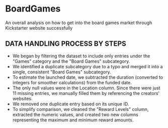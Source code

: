 # BoardGames
An overall analysis on how to get into the board games market through Kickstarter website successfully

## DATA HANDLING PROCESS BY STEPS
- We began by filtering the dataset to include only entries under the "Games" category and the "Board Games" subcategory.
- We identified a duplicate subcategory due to a typo and merged it into a single, consistent "Board Games" subcategory.
- To estimate the launched date, we subtracted the duration (converted to integers for smoother calculations) from the funded date.
- The only null values were in the Location column. Since there were just 11 missing entries, we manually filled them by referencing the creators' websites.
- We removed one duplicate entry based on its unique ID.
- To simplify comparison, we cleaned the "Reward Levels" column, extracted the numeric values, and created two new columns representing the maximum and minimum reward amounts.
